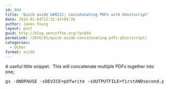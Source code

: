 ```yaml
---
id: 844
title: 'Quick aside &#8211; concatenating PDFs with Ghostscript'
date: 2016-01-04T12:32:43+09:30
author: James Young
layout: post
guid: http://blog.zencoffee.org/?p=844
permalink: /2016/01/quick-aside-concatenating-pdfs-ghostscript/
categories:
  - Other
format: aside
---
```

A useful little snippet.  This will concatenate multiple PDFs together into one;

<pre>gs -dNOPAUSE -sDEVICE=pdfwrite -sOUTPUTFILE=firstANDsecond.pdf -dBATCH first.pdf second.pdf</pre>

&nbsp;